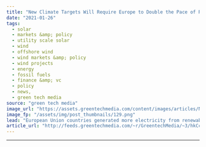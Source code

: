 ```yaml
---
title: "New Climate Targets Will Require Europe to Double the Pace of Renewables Deployment"
date: "2021-01-26"
tags: 
  - solar
  - markets &amp; policy
  - utility scale solar
  - wind
  - offshore wind
  - wind markets &amp; policy
  - wind projects
  - energy
  - fossil fuels
  - finance &amp; vc
  - policy
  - news,
  - green tech media
source: "green tech media"
image_url: "https://assets.greentechmedia.com/content/images/articles/Nordex_Germany_Onshore_Wind_Turbine_XL_Credit_Nordex.jpg"
image_fp: "/assets/img/post_thumbnails/129.png"
lead: "European Union countries generated more electricity from renewables than from coal and gas for the first time ever in 2020, according to a report released Monday. But despite the progress, much work is left to do if lofty new climate targets are to b ..."
article_url: "http://feeds.greentechmedia.com/~r/GreentechMedia/~3/hkCclnql0XQ/new-climate-targets-mean-europe-must-double-pace-of-renewable-deployment"
---
```


---
